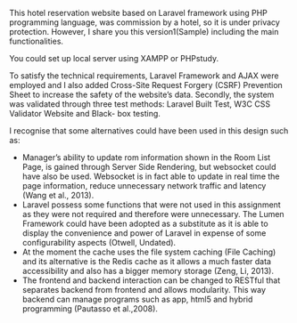 This hotel reservation website based on Laravel framework using PHP programming language, was commission by a hotel, so it is under privacy protection. However, I share you this version1(Sample) including the main functionalities.

You could set up local server using XAMPP or PHPstudy.


To satisfy the technical requirements, Laravel Framework and AJAX were employed and I also added Cross-Site Request Forgery (CSRF) Prevention Sheet to increase the safety of the website’s data. Secondly, the system was validated through three test methods: Laravel Built Test, W3C CSS Validator Website and Black- box testing.

I recognise that some alternatives could have been used in this design such as:
- Manager’s ability to update rom information shown in the Room List Page, is gained through Server Side Rendering, but websocket could have also be used. Websocket is in fact able to update in real time the page information, reduce unnecessary network traffic and latency (Wang et al., 2013).
- Laravel possess some functions that were not used in this assignment as they were not required and therefore were unnecessary. The Lumen Framework could have been adopted as a substitute as it is able to display the convenience and power of Laravel in expense of some configurability aspects (Otwell, Undated).
- At the moment the cache uses the file system caching (File Caching) and its alternative is the Redis cache as it allows a much faster data accessibility and also has a bigger memory storage (Zeng, Li, 2013).
- The frontend and backend interaction can be changed to RESTful that separates backend from frontend and allows modularity. This way backend can manage programs such as app, html5 and hybrid programming (Pautasso et al.,2008).
